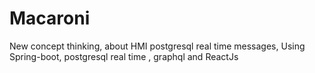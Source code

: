 # Macaroni
New concept thinking, about HMI postgresql real time messages, Using Spring-boot, postgresql real time , graphql and ReactJs
